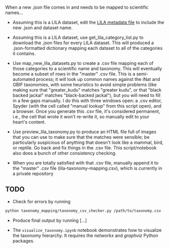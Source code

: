 When a new .json file comes in and needs to be mapped to scientific names...

* Assuming this is a LILA dataset, edit the [LILA metadata file](http://lila.science/wp-content/uploads/2020/03/lila_sas_urls.txt) to include the new .json and dataset name.

* Assuming this is a LILA dataset, use get_lila_category_list.py to download the .json files for every LILA dataset.  This will produced a .json-formatted dictionary mapping each dataset to all of the categories it contains.

* Use map_new_lila_datasets.py to create a .csv file mapping each of those categories to a scientific name and taxonomy.  This will eventually become a subset of rows in the "master" .csv file.  This is a semi-automated process; it will look up common names against the iNat and GBIF taxonomies, with some heuristics to avoid simple problems (like making sure that "greater_kudu" matches "greater kudu", or that "black backed jackal" matches "black-backed jackal"), but you will need to fill in a few gaps manually.  I do this with three windows open: a .csv editor, Spyder (with the cell called "manual lookup" from this script open), and a browser.  Once you generate this .csv file, it's considered permanent, i.e., the cell that wrote it won't re-write it, so manually edit to your heart's content.

* Use preview_lila_taxonomy.py to produce an HTML file full of images that you can use to make sure that the matches were sensible; be particularly suspicious of anything that doesn't look like a mammal, bird, or reptile.  Go back and fix things in the .csv file.  This script/notebook also does a bunch of other consistency checking.

* When you are totally satisfied with that .csv file, manually append it to the "master" .csv file (lila-taxonomy-mapping.csv), which is currently in a private repository

## TODO

* Check for errors by running

```bash
python taxonomy_mapping/taxonomy_csv_checker.py /path/to/taxonomy.csv
```

* Produce final output by running [...]

* The `visualize_taxonomy.ipynb` notebook demonstrates how to visualize the taxonomy hierarchy. It requires the *networkx* and *graphviz* Python packages.

